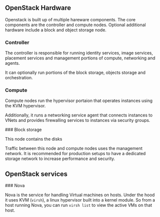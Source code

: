 ## OpenStack Hardware

Openstack is built up of multiple hareware components. The core components are the controller and compute nodes. Optional additional hardware include a block and object storage node.

### Controller

The controller is responsible for running identity services, image services, placement services and management portions of compute, networking and agents.

It can optionally run portions of the block storage, objects storage and orchestration.

### Compute

Compute nodes run the hypervisor portaion that operates instances using the KVM hypervisor.

Additionally, it runs a networking service agent that connects instances to VNets and provides firewalling services to instances via security groups.

### Block storage

This node contains the disks

Traffic between this node and compute nodes uses the management network. It is recommended for production setups to have a dedicated storage network to increase performance and security.

## OpenStack services

### Nova

Nova is the service for handling Virtual machines on hosts. Under the hood it uses KVM (`virsh`), a linux hypervisor built into a kernel module. So from a host running Nova, you can run `virsh list` to view the active VMs on that host.
